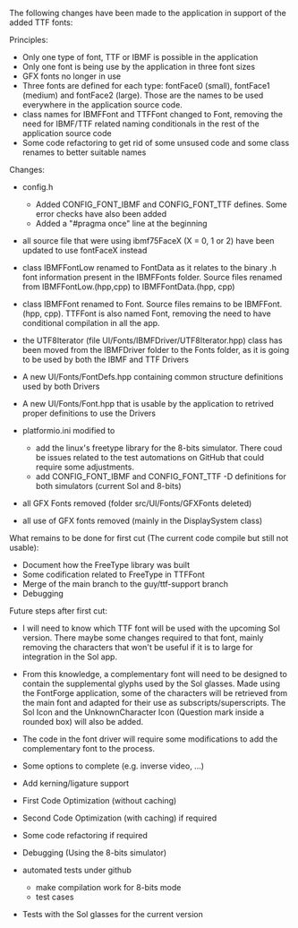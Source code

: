 The following changes have been made to the application in support of the added TTF fonts:

Principles:

- Only one type of font, TTF or IBMF is possible in the application
- Only one font is being use by the application in three font sizes
- GFX fonts no longer in use
- Three fonts are defined for each type: fontFace0 (small), fontFace1 (medium) and fontFace2 (large). 
  Those are the names to be used everywhere in the application source code.
- class names for IBMFFont and TTFFont changed to Font, removing the need for IBMF/TTF related naming 
  conditionals in the rest of the application source code
- Some code refactoring to get rid of some unsused code and some class renames to better suitable names

Changes:

- config.h
    - Added CONFIG_FONT_IBMF and CONFIG_FONT_TTF defines. Some error checks have also been added
    - Added a "#pragma once" line at the beginning

- all source file that were using ibmf75FaceX (X = 0, 1 or 2) have been updated to use fontFaceX instead
- class IBMFFontLow renamed to FontData as it relates to the binary .h font information present in the IBMFFonts folder. Source files renamed from IBMFFontLow.(hpp,cpp) to IBMFFontData.(hpp, cpp)
- class IBMFFont renamed to Font. Source files remains to be IBMFFont.(hpp, cpp). TTFFont is also named Font, removing the need to have conditional compilation in all the app.
- the UTF8Iterator (file UI/Fonts/IBMFDriver/UTF8Iterator.hpp) class has been moved from the IBMFDriver folder to the Fonts folder, as it is going to be used by both the IBMF and TTF Drivers
- A new UI/Fonts/FontDefs.hpp containing common structure definitions used by both Drivers
- A new UI/Fonts/Font.hpp that is usable by the application to retrived proper definitions to use the Drivers
- platformio.ini modified to 
  - add the linux's freetype library for the 8-bits simulator. There coud be issues related to the test automations on GitHub that could require some adjustments.
  - add CONFIG_FONT_IBMF and CONFIG_FONT_TTF -D definitions for both simulators (current Sol and 8-bits)

- all GFX Fonts removed (folder src/UI/Fonts/GFXFonts deleted)
- all use of GFX fonts removed (mainly in the DisplaySystem class)

What remains to be done for first cut (The current code compile but still not usable):

- Document how the FreeType library was built
- Some codification related to FreeType in TTFFont 
- Merge of the main branch to the guy/ttf-support branch
- Debugging 

Future steps after first cut:

- I will need to know which TTF font will be used with the upcoming Sol version. There maybe some changes required to that font, mainly removing the characters that won't be useful if it is to large for integration in the Sol app.
- From this knowledge, a complementary font will need to be designed to contain the supplemental glyphs used by the Sol glasses. Made using the FontForge application, some of the characters will be retrieved from the main font and adapted for their use as subscripts/superscripts. The Sol Icon and the UnknownCharacter Icon (Question mark inside a rounded box) will also be added.
- The code in the font driver will require some modifications to add the complementary font to the process.

- Some options to complete (e.g. inverse video, ...)
- Add kerning/ligature support
- First Code Optimization (without caching)
- Second Code Optimization (with caching) if required
- Some code refactoring if required
- Debugging (Using the 8-bits simulator)
- automated tests under github
  - make compilation work for 8-bits mode
  - test cases
- Tests with the Sol glasses for the current version